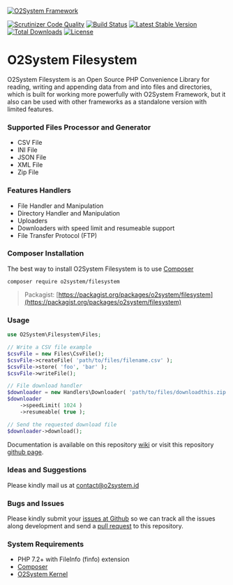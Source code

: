 [![O2System Framework](http://o2system.id/assets/img/logo/logo-white-200px.png?logo)](http://o2system.id)

[![Scrutinizer Code Quality](https://scrutinizer-ci.com/g/o2system/filesystem/badges/quality-score.png?b=master)](https://scrutinizer-ci.com/g/o2system/filesystem/?branch=master)
[![Build Status](https://scrutinizer-ci.com/g/o2system/filesystem/badges/build.png?b=master)](https://scrutinizer-ci.com/g/o2system/filesystem/build-status/master)
[![Latest Stable Version](https://poser.pugx.org/o2system/filesystem/v/stable)](https://packagist.org/packages/o2system/filesystem)
[![Total Downloads](https://poser.pugx.org/o2system/filesystem/downloads)](https://packagist.org/packages/o2system/filesystem)
[![License](https://poser.pugx.org/o2system/filesystem/license)](https://packagist.org/packages/o2system/filesystem)

# O2System Filesystem
O2System Filesystem is an Open Source PHP Convenience Library for reading, writing and appending data from and into files and directories, which is built for working more powerfully with O2System Framework, but it also can be used with other frameworks as a standalone version with limited features.

### Supported Files Processor and Generator
- CSV File
- INI File
- JSON File
- XML File
- Zip File

### Features Handlers
- File Handler and Manipulation
- Directory Handler and Manipulation
- Uploaders
- Downloaders with speed limit and resumeable support
- File Transfer Protocol (FTP)

### Composer Installation
The best way to install O2System Filesystem is to use [Composer](https://getcomposer.org)
```
composer require o2system/filesystem
```
> Packagist: [https://packagist.org/packages/o2system/filesystem](https://packagist.org/packages/o2system/filesystem)

### Usage
```php
use O2System\Filesystem\Files;

// Write a CSV file example
$csvFile = new Files\CsvFile();
$csvFile->createFile( 'path/to/files/filename.csv' );
$csvFile->store( 'foo', 'bar' );
$csvFile->writeFile();

// File download handler
$downloader = new Handlers\Downloader( 'path/to/files/downloadthis.zip' );
$downloader
    ->speedLimit( 1024 )
    ->resumeable( true );

// Send the requested download file
$downloader->download();
```

Documentation is available on this repository [wiki](https://github.com/o2system/filesystem/wiki) or visit this repository [github page](https://o2system.github.io/filesystem).

### Ideas and Suggestions
Please kindly mail us at [contact@o2system.id](mailto:contact@o2system.id])

### Bugs and Issues
Please kindly submit your [issues at Github](http://github.com/o2system/filesystem/issues) so we can track all the issues along development and send a [pull request](http://github.com/o2system/filesystem/pulls) to this repository.

### System Requirements
- PHP 7.2+ with FileInfo (finfo) extension
- [Composer](https://getcomposer.org)
- [O2System Kernel](https://github.com/o2system/kernel)

